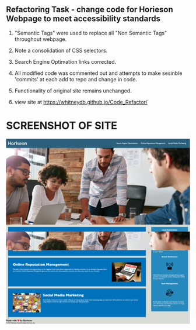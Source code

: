 ## Refactoring Task - change code for Horieson Webpage to meet accessibility standards ##

1) "Semantic Tags" were used to replace all "Non Semantic Tags" throughout webpage. 

2) Note a consolidation of CSS selectors.  

3) Search Engine Optimation links corrected. 

4) All modified code was commented out and attempts to make sesinble 'commits' at each add to repo and change in code. 

5) Functionality of original site remains unchanged.

6) view site at https://whitneydb.github.io/Code_Refactor/

# SCREENSHOT OF SITE #
![Screenshot](assets/images/screencapture-whitneydb-github-io-Code-Refactor-2021-05-13-17_44_38.png)

